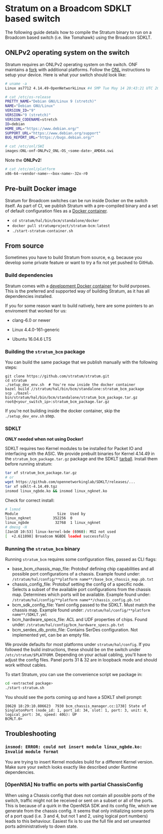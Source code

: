 <!--
Copyright 2019 Dell, Inc.
Copyright 2019-present Open Networking Foundation

SPDX-License-Identifier: Apache-2.0
-->
# Stratum on a Broadcom SDKLT based switch

The following guide details how to compile the Stratum binary to run on a Broadcom based switch (i.e. like Tomahawk) using the Broadcom SDKLT.

## ONLPv2 operating system on the switch
Stratum requires an ONLPv2 operating system on the switch. ONF maintains a [fork](https://github.com/opennetworkinglab/OpenNetworkLinux) with additional platforms. Follow the [ONL](https://opennetlinux.org/doc-building.html) instructions to setup your device. Here is what your switch should look like:

```bash
# uname -a
Linux as7712 4.14.49-OpenNetworkLinux #4 SMP Tue May 14 20:43:21 UTC 2019 x86_64 GNU/Linux
```

```bash
# cat /etc/os-release
PRETTY_NAME="Debian GNU/Linux 9 (stretch)"
NAME="Debian GNU/Linux"
VERSION_ID="9"
VERSION="9 (stretch)"
VERSION_CODENAME=stretch
ID=debian
HOME_URL="https://www.debian.org/"
SUPPORT_URL="https://www.debian.org/support"
BUG_REPORT_URL="https://bugs.debian.org/"
```

```bash
# cat /etc/onl/SWI
images:ONL-onf-ONLPv2_ONL-OS_<some-date>_AMD64.swi
```
Note the **ONLPv2**!

```bash
# cat /etc/onl/platform
x86-64-<vendor-name>-<box-name>-32x-r0
```

## Pre-built Docker image

Stratum for Broadcom switches can be run inside Docker on the switch itself.
As part of CI, we publish Stratum with a pre-compiled binary and a set of default configuration files as a [Docker container](https://hub.docker.com/repository/docker/stratumproject/stratum-bcm).

 - `cd stratum/hal/bin/bcm/standalone/docker`
 - `docker pull stratumproject/stratum-bcm:latest`
 - `./start-stratum-container.sh`

## From source

Sometimes you have to build Stratum from source, e.g. because you develop some private feature or want to try a fix not yet pushed to GitHub.

### Build dependencies

Stratum comes with a [development Docker container](https://github.com/stratum/stratum#development-environment) for build purposes. This is the preferred and supported way of building Stratum, as it has all dependencies installed.

If you for some reason want to build natively, here are some pointers to an enviroment that worked for us:

- clang-6.0 or newer

- Linux 4.4.0-161-generic

- Ubuntu 16.04.6 LTS

### Building the `stratum_bcm` package

You can build the same package that we publish manually with the following steps:

```
git clone https://github.com/stratum/stratum.git
cd stratum
./setup_dev_env.sh  # You're now inside the docker container
bazel build //stratum/hal/bin/bcm/standalone:stratum_bcm_package
scp ./bazel-bin/stratum/hal/bin/bcm/standalone/stratum_bcm_package.tar.gz root@<your_switch_ip>:stratum_bcm_package.tar.gz
```

If you're not building inside the docker container, skip the `./setup_dev_env.sh` step.

### SDKLT

**ONLY needed when not using Docker!**

SDKLT requires two Kernel modules to be installed for Packet IO and interfacing with the ASIC. We provide prebuilt binaries for Kernel 4.14.49 in the `stratum_bcm_package.tar.gz` package and the SDKLT [tarball](https://github.com/opennetworkinglab/SDKLT/releases). Install them before running stratum:

```bash
tar xf stratum_bcm_package.tar.gz
# or
wget https://github.com/opennetworkinglab/SDKLT/releases/...
tar xf sdklt-4.14.49.tgz
insmod linux_ngbde.ko && insmod linux_ngknet.ko
```

Check for correct install:

```bash
# lsmod
Module                  Size  Used by
linux_ngknet          352256  0
linux_ngbde            32768  1 linux_ngknet
# dmesg -H
[Jan10 10:53] linux-kernel-bde (6960): MSI not used
[  +2.611898] Broadcom NGBDE loaded successfully
```

### Running the `stratum_bcm` binary

Running `stratum_bcm` requires some configuration files, passed as CLI flags:

- base_bcm_chassis_map_file: Protobuf defining chip capabilities and all possible port configurations of a chassis.
    Example found under: `/stratum/hal/config/**platform name**/base_bcm_chassis_map.pb.txt`
- chassis_config_file: Protobuf setting the config of a specific node.
    Selects a subset of the available port configurations from the chassis map. Determines
    which ports will be available.
    Example found under: `/stratum/hal/config/**platform name**/chassis_config.pb.txt`
- bcm_sdk_config_file: Yaml config passed to the SDKLT. Must match the chassis map.
    Example found under: `/stratum/hal/config/**platform name**/SDKLT.yml`
- bcm_hardware_specs_file: ACL and UDF properties of chips. Found under: `/stratum/hal/config/bcm_hardware_specs.pb.txt`
- bcm_serdes_db_proto_file: Contains SerDes configuration. Not implemented yet, can be an empty file.

We provide defaults for most platforms under `stratum/hal/config`. If you followed the build instructions, these should be on the switch under `/etc/stratum/$PLATFORM`.
Depending on your actual cabling, you'll have to adjust the config files. Panel ports 31 & 32 are in loopback mode and should work without cables.

To start Stratum, you can use the convenience script we package in:

```bash
cd <extracted package>
./start-stratum.sh
```

You should see the ports coming up and have a SDKLT shell prompt:
```
I0628 18:29:10.806623  7930 bcm_chassis_manager.cc:1738] State of SingletonPort (node_id: 1, port_id: 34, slot: 1, port: 3, unit: 0, logical_port: 34, speed: 40G): UP
BCMLT.0>
```


## Troubleshooting

### `insmod: ERROR: could not insert module linux_ngbde.ko: Invalid module format`

You are trying to insert Kernel modules build for a different Kernel version. Make sure your switch looks exactly like described under Runtime dependencies.


### [OpenNSA] No traffic on ports with partial ChassisConfig

When using a Chassis config that does not contain all possible ports of the
switch, traffic might not be received or sent on a subset or all of the ports.
This is because of a quirk in the OpenNSA SDK and its config file, which we
generate from the chassis config. It seems that only initializing some ports
of a port quad (i.e. 3 and 4, but not 1 and 2, using logical port numbers)
leads to this behaviour. Easiest fix is to use the full file and set unwanted
ports administratively to down state.
